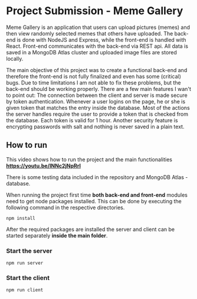 # Project Submission - Meme Gallery

Meme Gallery is an application that users can upload pictures (memes) and then view randomly selected memes that others have uploaded. The back-end is done with NodeJS and Express, while the front-end is handled with React. Front-end communicates with the back-end via REST api. All data is saved in a MongoDB Atlas cluster and uploaded image files are stored locally.

The main objective of this project was to create a functional back-end and therefore the front-end is not fully finalized and even has some (critical) bugs. Due to time limitations I am not able to fix these problems, but the back-end should be working properly. There are a few main features I wan't to point out: The connection between the client and server is made secure by token authentication. Whenever a user logins on the page, he or she is given token that matches the entry inside the database. Most of the actions the server handles require the user to provide a token that is checked from the database. Each token is valid for 1 hour. Another security feature is encrypting passwords with salt and nothing is never saved in a plain text.

## How to run

This video shows how to run the project and the main functionalities **https://youtu.be/INNc2jNpRrI**

There is some testing data included in the repository and MongoDB Atlas -database.

When running the project first time **both back-end and front-end** modules need to get node packages installed. This can be done by executing the following command in the respective directories.
```
npm install
```

After the required packages are installed the server and client can be started separately **inside the main folder**.

### Start the server
```
npm run server
```

### Start the client

```
npm run client
```
